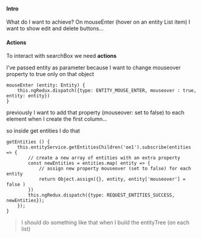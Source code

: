 #### Intro
What do I want to achieve?
On mouseEnter (hover on an entity List item) I want to show edit and delete buttons...

#### Actions

To interact with searchBox we need **actions**

I've passed entity as parameter because I want to change mouseover property to true only on that object

```
mouseEnter (entity: Entity) {
    this.ngRedux.dispatch({type: ENTITY_MOUSE_ENTER, mouseover : true, entity: entity})
}
```

previously I want to add that property (mouseover: set to false) to each element when I create the first column...

so inside get entities I do that

```
getEntities () {
    this.entityService.getEntitiesChildren('oe1').subscribe(entities => {
        // create a new array of entities with an extra property
        const newEntities = entities.map( entity => {
            // assign new property mouseover (set to false) for each entity
            return Object.assign({}, entity, entity['mouseover'] = false )
        })
        this.ngRedux.dispatch({type: REQUEST_ENTITIES_SUCCESS, newEntities});
    });
}
```

> I should do something like that when I build the entityTree (on each list)




